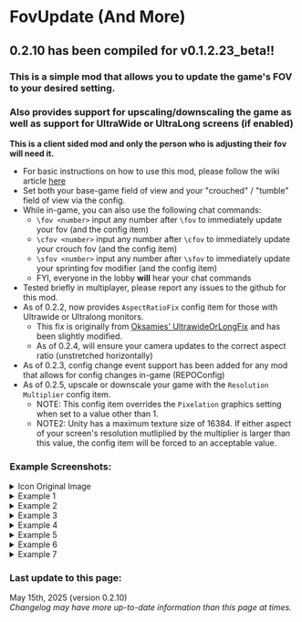 # FovUpdate (And More)

## 0.2.10 has been compiled for v0.1.2.23_beta!!

### This is a simple mod that allows you to update the game's FOV to your desired setting. 

### Also provides support for upscaling/downscaling the game as well as support for UltraWide or UltraLong screens (if enabled)

**This is a client sided mod and only the person who is adjusting their fov will need it.**  

- For basic instructions on how to use this mod, please follow the wiki article [here](https://thunderstore.io/c/repo/p/darmuh/FovUpdate/wiki/3169-how-do-i-change-the-fov/)
- Set both your base-game field of view and your "crouched" / "tumble" field of view via the config.
- While in-game, you can also use the following chat commands:
	- ``\fov <number>`` input any number after ``\fov`` to immediately update your fov (and the config item)
	- ``\cfov <number>`` input any number after ``\cfov`` to immediately update your crouch fov (and the config item)
	- ``\sfov <number>`` input any number after ``\sfov`` to immediately update your sprinting fov modifier (and the config item)
	- FYI, everyone in the lobby **will** hear your chat commands
- Tested briefly in multiplayer, please report any issues to the github for this mod.
- As of 0.2.2, now provides ``AspectRatioFix`` config item for those with Ultrawide or Ultralong monitors.
	- This fix is originally from [Oksamies' UltrawideOrLongFix](https://thunderstore.io/c/repo/p/Oksamies/UltrawideOrLongFix/) and has been slightly modified.
	- As of 0.2.4, will ensure your camera updates to the correct aspect ratio (unstretched horizontally)
- As of 0.2.3, config change event support has been added for any mod that allows for config changes in-game (REPOConfig)
- As of 0.2.5, upscale or downscale your game with the ``Resolution Multiplier`` config item.
	- NOTE: This config item overrides the ``Pixelation`` graphics setting when set to a value other than 1.
	- NOTE2: Unity has a maximum texture size of 16384. If either aspect of your screen's resolution mutliplied by the  multiplier is larger than this value, the config item will be forced to an acceptable value.


### Example Screenshots:
<details>
<summary>Icon Original Image</summary>

![Original Icon Image](https://github.com/darmuh/FovUpdate/blob/master/Screenshots/iconog.jpg?raw=true)

</details>

<details>
<summary>Example 1</summary>

![Example 1](https://github.com/darmuh/FovUpdate/blob/master/Screenshots/example1.jpg?raw=true)

</details>

<details>
<summary>Example 2</summary>

![Example 2](https://github.com/darmuh/FovUpdate/blob/master/Screenshots/example2.jpg?raw=true)

</details>

<details>
<summary>Example 3</summary>

![Example 3](https://github.com/darmuh/FovUpdate/blob/master/Screenshots/example3.jpg?raw=true)

</details>

<details>
<summary>Example 4</summary>

![Example 4](https://github.com/darmuh/FovUpdate/blob/master/Screenshots/example4.jpg?raw=true)

</details>

<details>
<summary>Example 5</summary>

![Example 5](https://github.com/darmuh/FovUpdate/blob/master/Screenshots/example5.jpg?raw=true)

</details>

<details>
<summary>Example 6</summary>

![Example 6](https://github.com/darmuh/FovUpdate/blob/master/Screenshots/example6.jpg?raw=true)

</details>

<details>
<summary>Example 7</summary>

![Example 7](https://github.com/darmuh/FovUpdate/blob/master/Screenshots/example7.jpg?raw=true)

</details>


### Last update to this page:
May 15th, 2025 (version 0.2.10)  
*Changelog may have more up-to-date information than this page at times.*